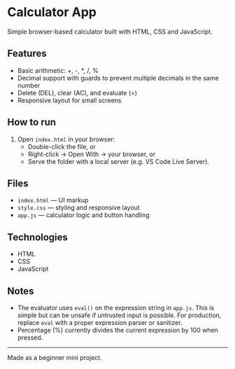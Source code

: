 # Calculator App

Simple browser-based calculator built with HTML, CSS and JavaScript.

## Features
- Basic arithmetic: +, -, *, /, %
- Decimal support with guards to prevent multiple decimals in the same number
- Delete (DEL), clear (AC), and evaluate (=)
- Responsive layout for small screens

## How to run
1. Open `index.html` in your browser:
   - Double-click the file, or
   - Right-click → Open With → your browser, or
   - Serve the folder with a local server (e.g. VS Code Live Server).

## Files
- `index.html` — UI markup
- `style.css` — styling and responsive layout
- `app.js` — calculator logic and button handling

## Technologies

- HTML
- CSS
- JavaScript

## Notes
- The evaluator uses `eval()` on the expression string in `app.js`. This is simple but can be unsafe if untrusted input is possible. For production, replace `eval` with a proper expression parser or sanitizer.
- Percentage (%) currently divides the current expression by 100 when pressed.

---

Made as a beginner mini project.